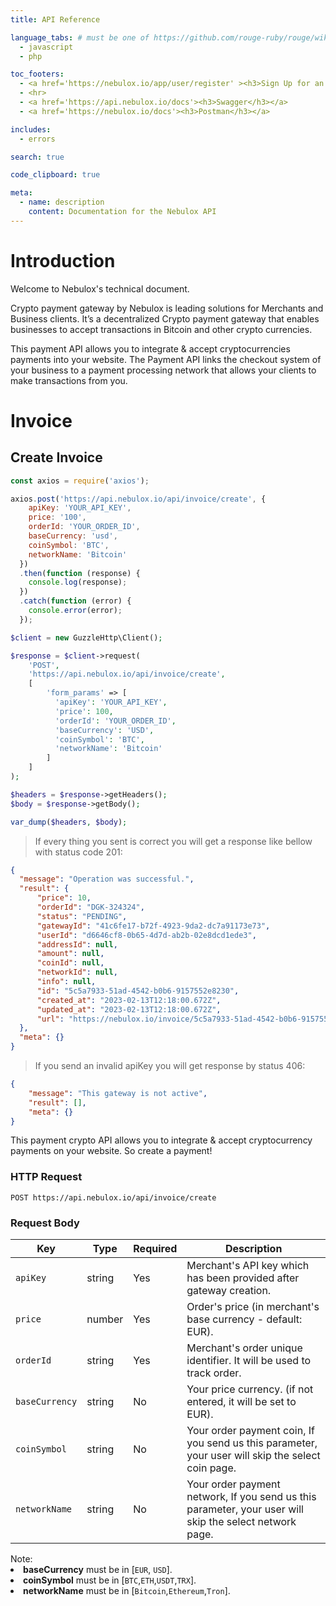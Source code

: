 ```yaml
---
title: API Reference

language_tabs: # must be one of https://github.com/rouge-ruby/rouge/wiki/List-of-supported-languages-and-lexers
  - javascript
  - php

toc_footers:
  - <a href='https://nebulox.io/app/user/register' ><h3>Sign Up for an API Key</h3></a>
  - <hr>
  - <a href='https://api.nebulox.io/docs'><h3>Swagger</h3></a>
  - <a href='https://nebulox.io/docs'><h3>Postman</h3></a>

includes:
  - errors

search: true

code_clipboard: true

meta:
  - name: description
    content: Documentation for the Nebulox API
---
```


# Introduction

Welcome to Nebulox's technical document.

Crypto payment gateway by Nebulox is leading solutions for Merchants and Business clients. It’s a decentralized Crypto payment gateway that enables businesses to accept transactions in Bitcoin and other crypto currencies. 

This payment API allows you to integrate & accept cryptocurrencies payments into your website. The Payment API links the checkout system of your business to a payment processing network that allows your clients to make transactions from you.

# Invoice

## Create Invoice


```javascript
const axios = require('axios');

axios.post('https://api.nebulox.io/api/invoice/create', {
    apiKey: 'YOUR_API_KEY',
    price: '100',
    orderId: 'YOUR_ORDER_ID',
    baseCurrency: 'usd',
    coinSymbol: 'BTC',
    networkName: 'Bitcoin'
  })
  .then(function (response) {
    console.log(response);
  })
  .catch(function (error) {
    console.error(error);
  });
```

```php
$client = new GuzzleHttp\Client();

$response = $client->request(
    'POST',
    'https://api.nebulox.io/api/invoice/create',
    [
        'form_params' => [
          'apiKey': 'YOUR_API_KEY',
          'price': 100,
          'orderId': 'YOUR_ORDER_ID',
          'baseCurrency': 'USD',
          'coinSymbol': 'BTC',
          'networkName': 'Bitcoin'
        ]
    ]
);

$headers = $response->getHeaders();
$body = $response->getBody();

var_dump($headers, $body);
```

> If every thing you sent is correct you will get a response like bellow with status code 201:

```json
{
  "message": "Operation was successful.",
  "result": {
      "price": 10,
      "orderId": "DGK-324324",
      "status": "PENDING",
      "gatewayId": "41c6fe17-b72f-4923-9da2-dc7a91173e73",
      "userId": "d6646cf8-0b65-4d7d-ab2b-02e8dcd1ede3",
      "addressId": null,
      "amount": null,
      "coinId": null,
      "networkId": null,
      "info": null,
      "id": "5c5a7933-51ad-4542-b0b6-9157552e8230",
      "created_at": "2023-02-13T12:18:00.672Z",
      "updated_at": "2023-02-13T12:18:00.672Z",
      "url": "https://nebulox.io/invoice/5c5a7933-51ad-4542-b0b6-9157552e8230"
  },
  "meta": {}
}
```

> If you send an invalid apiKey you will get response by status 406:

```json
{
    "message": "This gateway is not active",
    "result": [],
    "meta": {}
}
```

This payment crypto API allows you to integrate & accept cryptocurrency payments on your website. So create a payment!

### HTTP Request

`POST https://api.nebulox.io/api/invoice/create`


### Request Body

Key | Type | Required | Description
--------- | ------- | ----------- | -----------
`apiKey` | string | Yes |Merchant's API key which has been provided after gateway creation.
`price` | number | Yes | Order's price (in merchant's base currency - default: EUR).
`orderId` | string | Yes | Merchant's order unique identifier. It will be used to track order.
`baseCurrency` | string | No |Your price currency. (if not entered, it will be set to EUR).
`coinSymbol` | string | No | Your order payment coin, If you send us this parameter, your user will skip the select coin page.
`networkName` | string | No | Your order payment network, If you send us this parameter, your user will skip the select network page.

<aside class="notice">
  Note:
  <li> <b>baseCurrency</b> must be in [<code>EUR</code>, <code>USD</code>]. </li>
  <li> <b>coinSymbol</b> must be in [<code>BTC</code>,<code>ETH</code>,<code>USDT</code>,<code>TRX</code>]. </li>
  <li> <b>networkName</b> must be in [<code>Bitcoin</code>,<code>Ethereum</code>,<code>Tron</code>]. </li>
</aside>
